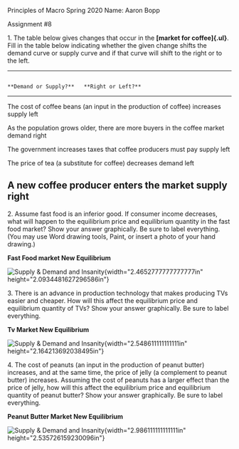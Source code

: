 Principles of Macro Spring 2020 Name: Aaron Bopp

Assignment #8

1\. The table below gives changes that occur in the **[market for coffee]{.ul}**. Fill in the table below indicating whether the given change shifts the demand curve or supply curve and if that curve will shift to the right or to the left.

  ------------------------------------------------------------------------------------------------------------------------
                                                                              **Demand or Supply?**   **Right or Left?**
  --------------------------------------------------------------------------- ----------------------- --------------------
  The cost of coffee beans (an input in the production of coffee) increases   supply                  left

  As the population grows older, there are more buyers in the coffee market   demand                  right

  The government increases taxes that coffee producers must pay               supply                  left

  The price of tea (a substitute for coffee) decreases                        demand                  left

  A new coffee producer enters the market                                     supply                  right
  ------------------------------------------------------------------------------------------------------------------------

2\. Assume fast food is an inferior good. If consumer income decreases, what will happen to the equilibrium price and equilibrium quantity in the fast food market? Show your answer graphically. Be sure to label everything. (You may use Word drawing tools, Paint, or insert a photo of your hand drawing.)

**Fast Food market New Equilibrium**

![Supply & Demand and Insanity](media/image1.png){width="2.4652777777777777in" height="2.0934481627296586in"}

3\. There is an advance in production technology that makes producing TVs easier and cheaper. How will this affect the equilibrium price and equilibrium quantity of TVs? Show your answer graphically. Be sure to label everything.

**Tv Market New Equilibrium**

![Supply & Demand and Insanity](media/image1.png){width="2.548611111111111in" height="2.164213692038495in"}

4\. The cost of peanuts (an input in the production of peanut butter) increases, and at the same time, the price of jelly (a complement to peanut butter) increases. Assuming the cost of peanuts has a larger effect than the price of jelly, how will this affect the equilibrium price and equilibrium quantity of peanut butter? Show your answer graphically. Be sure to label everything.

**Peanut Butter Market New Equilibrium**

![Supply & Demand and Insanity](media/image1.png){width="2.986111111111111in" height="2.535726159230096in"}
